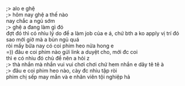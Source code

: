 ;> alo e ghệ<br>
;> hôm nay ghệ a thế nào<br>
nay chắc a ngủ sớm<br>
;> ghệ a đang làm gì đó<br>
đợt đó thì có nhìu lý do để a làm job của e á, chứ bth a ko apply vị trí đó<br>
sao mới giờ mà a bùn ngủ quá<br>
ròi mấy bữa nay có coi phim heo nửa hong e<br>
=)) đâu e coi phim nào gửi link a duyệt cho, mới đc coi<br>
thì e có nhiu đó chủ đề nên a hỏi z<br>
;> thà nhắn mà nhắn vui vui chơi chơi chứ hem nhắn e dãy tê tê à<br>
;> đâu e coi phim heo nào, cày đc nhiu tập ròi<br>
phim chị sếp may mắn và e nhân viên tội nghiệp hả
